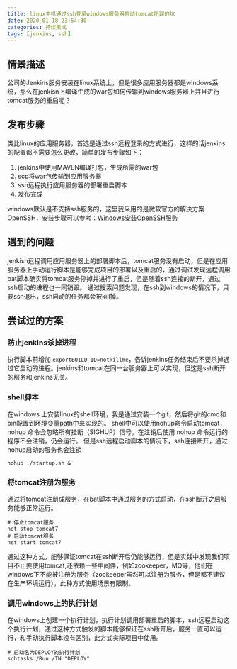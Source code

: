 ```yaml
---
title: linux主机通过ssh登录windows服务器启动tomcat所踩的坑
date: 2020-01-18 23:54:30
categories: 持续集成
tags: [jenkins, ssh]
---
```

## 情景描述
公司的Jenkins服务安装在linux系统上，但是很多应用服务器都是windows系统，那么在jenkisn上编译生成的war包如何传输到windows服务器上并且进行tomcat服务的重启呢？
## 发布步骤
类比linux的应用服务器，首选是通过ssh远程登录的方式进行，这样的话jenkins的配置都不需要怎么更改，简单的发布步骤如下：
1. jenkins中使用MAVEN编译打包，生成所需的war包
2. scp将war包传输到应用服务器
3. ssh远程执行应用服务器的部署重启脚本
4. 发布完成

windows默认是不支持ssh服务的，这里我采用的是微软官方的解决方案OpenSSH，安装步骤可以参考：[Windows安装OpenSSH服务](https://wrxiang.github.io/2020/01/18/Windows%E5%AE%89%E8%A3%85OpenSSH%E6%9C%8D%E5%8A%A1)

## 遇到的问题
jenkisn远程调用应用服务器上的部署脚本后，tomcat服务没有启动，但是在应用服务器上手动运行脚本是能够完成项目的部署以及重启的，通过调试发现远程调用bat脚本确实将tomcat服务停掉并进行了重启，但是随着ssh连接的断开，通过ssh启动的进程也一同销毁。
通过搜索问题发现，在ssh到windows的情况下，只要ssh退出，ssh启动的任务都会被kill掉。

## 尝试过的方案
### 防止jenkins杀掉进程
执行脚本前增加 `exportBUILD_ID=notkillme`，告诉jenkins任务结束后不要杀掉通过它启动的进程。jenkins和tomcat在同一台服务器上可以实现，但这是ssh断开的服务和jenkins无关。
### shell脚本
在windows 上安装linux的shell环境，我是通过安装一个git，然后将git的cmd和bin配置到环境变量path中来实现的。
shell中可以使用nohup命令启动tomcat，nohup 命令会忽略所有挂断（SIGHUP）信号。在注销后使用 nohup 命令运行的程序不会注销，仍会运行。
但是ssh远程启动脚本的情况下，ssh连接断开，通过nohup启动的服务也会注销
```shell
nohup ./startup.sh &  
```
### 将tomcat注册为服务
通过将tomcat注册成服务，在bat脚本中通过服务的方式启动，在ssh断开之后服务能够正常运行。
```
# 停止tomcat服务
net stop tomcat7
# 启动tomcat服务
net start tomcat7
```
通过这种方式，能够保证tomcat在ssh断开后仍能够运行，但是实践中发现我们项目不止要使用tomcat,还依赖一些中间件，例如zookeeper，MQ等，他们在windows下不能被注册为服务（zookeeper虽然可以注册为服务，但是都不建议在生产环境运行），此种方式使用场景有限制。

### 调用windows上的执行计划
在windows上创建一个执行计划，执行计划调用部署重启的脚本，ssh远程启动这个执行计划，通过这种方式触发的脚本能够保证在ssh断开后，服务一直可以运行，和手动执行脚本没有区别，此方式实际项目中使用。
```
# 启动名为DEPLOY的执行计划
schtasks /Run /TN "DEPLOY"
```



